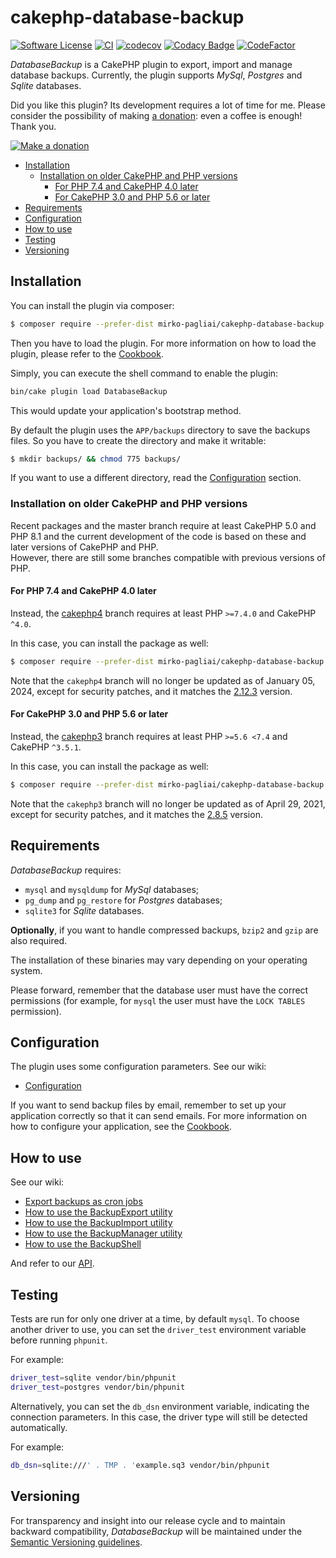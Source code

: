 # cakephp-database-backup

[![Software License](https://img.shields.io/badge/license-MIT-brightgreen.svg?style=flat-square)](LICENSE.txt)
[![CI](https://github.com/mirko-pagliai/cakephp-database-backup/actions/workflows/ci.yml/badge.svg)](https://github.com/mirko-pagliai/cakephp-database-backup/actions/workflows/ci.yml)
[![codecov](https://codecov.io/gh/mirko-pagliai/cakephp-database-backup/branch/master/graph/badge.svg)](https://codecov.io/gh/mirko-pagliai/cakephp-database-backup)
[![Codacy Badge](https://app.codacy.com/project/badge/Grade/cd12284c1047431c8149e09fa56536bf)](https://www.codacy.com/gh/mirko-pagliai/cakephp-database-backup/dashboard?utm_source=github.com&amp;utm_medium=referral&amp;utm_content=mirko-pagliai/cakephp-database-backup&amp;utm_campaign=Badge_Grade)
[![CodeFactor](https://www.codefactor.io/repository/github/mirko-pagliai/cakephp-database-backup/badge)](https://www.codefactor.io/repository/github/mirko-pagliai/cakephp-database-backup)

*DatabaseBackup* is a CakePHP plugin to export, import and manage database backups.
Currently, the plugin supports *MySql*, *Postgres* and *Sqlite* databases.

Did you like this plugin? Its development requires a lot of time for me.
Please consider the possibility of making [a donation](//paypal.me/mirkopagliai):
even a coffee is enough! Thank you.

[![Make a donation](https://www.paypalobjects.com/webstatic/mktg/logo-center/logo_paypal_carte.jpg)](//paypal.me/mirkopagliai)

  * [Installation](#installation)
    + [Installation on older CakePHP and PHP versions](#installation-on-older-cakephp-and-php-versions)
      - [For PHP 7.4 and CakePHP 4.0 later](#for-php-74-and-cakephp-40-later)
      - [For CakePHP 3.0 and PHP 5.6 or later](#for-cakephp-30-and-php-56-or-later)
  * [Requirements](#requirements)
  * [Configuration](#configuration)
  * [How to use](#how-to-use)
  * [Testing](#testing)
  * [Versioning](#versioning)

## Installation
You can install the plugin via composer:

```bash
$ composer require --prefer-dist mirko-pagliai/cakephp-database-backup
```

Then you have to load the plugin. For more information on how to load the plugin,
please refer to the [Cookbook](//book.cakephp.org/4.0/en/plugins.html#loading-a-plugin).

Simply, you can execute the shell command to enable the plugin:
```bash
bin/cake plugin load DatabaseBackup
```
This would update your application's bootstrap method.

By default the plugin uses the `APP/backups` directory to save the backups
files. So you have to create the directory and make it writable:

```bash
$ mkdir backups/ && chmod 775 backups/
```

If you want to use a different directory, read the [Configuration](#configuration) section.

### Installation on older CakePHP and PHP versions
Recent packages and the master branch require at least CakePHP 5.0 and PHP 8.1 and the current development of the code
is based on these and later versions of CakePHP and PHP.  
However, there are still some branches compatible with previous versions of PHP.

#### For PHP 7.4 and CakePHP 4.0 later
Instead, the [cakephp4](//github.com/mirko-pagliai/cakephp-database-backup/tree/cakephp4) branch requires at least PHP
`>=7.4.0` and CakePHP `^4.0`.

In this case, you can install the package as well:
```bash
$ composer require --prefer-dist mirko-pagliai/cakephp-database-backup:dev-cakephp4
```

Note that the `cakephp4` branch will no longer be updated as of January 05, 2024,
except for security patches, and it matches the
[2.12.3](//github.com/mirko-pagliai/cakephp-database-backup/releases/tag/2.12.3) version.

#### For CakePHP 3.0 and PHP 5.6 or later
Instead, the [cakephp3](//github.com/mirko-pagliai/cakephp-database-backup/tree/cakephp3) branch requires at least PHP
`>=5.6 <7.4` and CakePHP `^3.5.1`.

In this case, you can install the package as well:
```bash
$ composer require --prefer-dist mirko-pagliai/cakephp-database-backup:dev-cakephp3
```

Note that the `cakephp3` branch will no longer be updated as of April 29, 2021,
except for security patches, and it matches the
[2.8.5](//github.com/mirko-pagliai/cakephp-database-backup/releases/tag/2.8.5) version.

## Requirements
*DatabaseBackup* requires:
*   `mysql` and `mysqldump` for *MySql* databases;
*   `pg_dump` and `pg_restore` for *Postgres* databases;
*   `sqlite3` for *Sqlite* databases.

**Optionally**, if you want to handle compressed backups, `bzip2` and `gzip` are
also required.

The installation of these binaries may vary depending on your operating system.

Please forward, remember that the database user must have the correct
permissions (for example, for `mysql` the user must have the `LOCK TABLES`
permission).

## Configuration
The plugin uses some configuration parameters. See our wiki:
*   [Configuration](https://github.com/mirko-pagliai/cakephp-database-backup/wiki/Configuration)

If you want to send backup files by email, remember to set up your application
correctly so that it can send emails. For more information on how to configure
your application, see the [Cookbook](https://book.cakephp.org/4.0/en/core-libraries/email.html#configuring-transports).

## How to use
See our wiki:
*   [Export backups as cron jobs](https://github.com/mirko-pagliai/cakephp-database-backup/wiki/Export-backups-as-cron-jobs)
*   [How to use the BackupExport utility](https://github.com/mirko-pagliai/cakephp-database-backup/wiki/How-to-use-the-BackupExport-utility)
*   [How to use the BackupImport utility](https://github.com/mirko-pagliai/cakephp-database-backup/wiki/How-to-use-the-BackupImport-utility)
*   [How to use the BackupManager utility](https://github.com/mirko-pagliai/cakephp-database-backup/wiki/How-to-use-the-BackupManager-utility)
*   [How to use the BackupShell](https://github.com/mirko-pagliai/cakephp-database-backup/wiki/How-to-use-the-BackupShell)

And refer to our [API](//mirko-pagliai.github.io/cakephp-database-backup).

## Testing
Tests are run for only one driver at a time, by default `mysql`.
To choose another driver to use, you can set the `driver_test` environment variable before running `phpunit`.

For example:
```bash
driver_test=sqlite vendor/bin/phpunit
driver_test=postgres vendor/bin/phpunit
```

Alternatively, you can set the `db_dsn` environment variable, indicating the connection parameters. In this case, the driver type will still be detected automatically.

For example:
```bash
db_dsn=sqlite:///' . TMP . 'example.sq3 vendor/bin/phpunit
```

## Versioning
For transparency and insight into our release cycle and to maintain backward
compatibility, *DatabaseBackup* will be maintained under the
[Semantic Versioning guidelines](http://semver.org).
